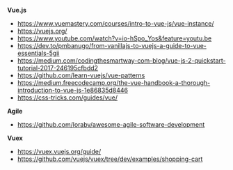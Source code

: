 **Vue.js**
- https://www.vuemastery.com/courses/intro-to-vue-js/vue-instance/
- https://vuejs.org/
- https://www.youtube.com/watch?v=io-hSpo_Yos&feature=youtu.be
- https://dev.to/pmbanugo/from-vanillajs-to-vuejs-a-guide-to-vue-essentials-5gii
- https://medium.com/codingthesmartway-com-blog/vue-js-2-quickstart-tutorial-2017-246195cfbdd2
- https://github.com/learn-vuejs/vue-patterns
- https://medium.freecodecamp.org/the-vue-handbook-a-thorough-introduction-to-vue-js-1e86835d8446
- https://css-tricks.com/guides/vue/


**Agile**
- https://github.com/lorabv/awesome-agile-software-development


**Vuex**
- https://vuex.vuejs.org/guide/
- https://github.com/vuejs/vuex/tree/dev/examples/shopping-cart
